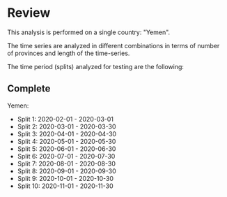 # Review 

This analysis is performed on a single country: "Yemen".

The time series are analyzed in different combinations in terms of number of provinces and length of the time-series.

The time period (splits) analyzed for testing are the following:

## Complete 

Yemen: 

- Split 1: 2020-02-01 - 2020-03-01
- Split 2: 2020-03-01 - 2020-03-30
- Split 3: 2020-04-01 - 2020-04-30
- Split 4: 2020-05-01 - 2020-05-30
- Split 5: 2020-06-01 - 2020-06-30
- Split 6: 2020-07-01 - 2020-07-30
- Split 7: 2020-08-01 - 2020-08-30
- Split 8: 2020-09-01 - 2020-09-30
- Split 9: 2020-10-01 - 2020-10-30
- Split 10: 2020-11-01 - 2020-11-30

